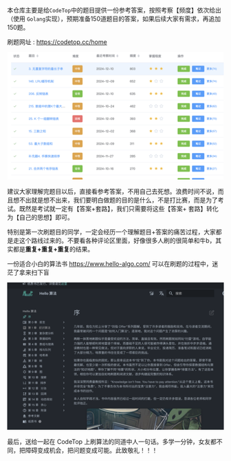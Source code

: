 本仓库主要是给`CodeTop`中的题目提供一份参考答案，按照考察【频度】依次给出（使用 `Golang`实现），预期准备150道题目的答案，如果后续大家有需求，再追加150题。

刷题网址 :  https://codetop.cc/home

![](./images/20241212172641.png)

建议大家理解完题目以后，直接看参考答案，不用自己去死想。浪费时间不说，而且想不出就是想不出来，我们要明白做题的目的是什么，不是打比赛，而是为了考试。既然是考试就一定有【答案+套路】，我们只需要将这些【答案+ 套路】转化为【自己的思想】即可。

特别是第一次刷题目的同学，一定会经历一个理解题目+答案的痛苦过程，大家都是走这个路线过来的。不要看各种评论区里面，好像很多人刷的很简单和牛b，其实都是**重复+重复+重复**的结果。

一份适合小白的算法书  https://www.hello-algo.com/  可以在刷题的过程中，迷茫了拿来扫下盲

![](./images/20241212172245.png)

最后，送给一起在 CodeTop 上刷算法的同道中人一句话。多学一分钟，女友都不同，把障碍变成机会，把问题变成可能。此致敬礼！！！